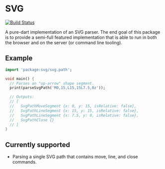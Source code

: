SVG
===

[![Build Status](https://drone.io/github.com/matanlurey/svg/status.png)](https://drone.io/github.com/matanlurey/svg/latest)

A pure-dart implementation of an SVG parser. The end goal of this package is to
provide a semi-full featured implementation that is able to run in both the
browser and on the server (or command line tooling).

Example
---

```dart
import 'package:svg/svg.path';

void main() {
  // Parses an "up-arrow" shape segment.
  print(parseSvgPath('M0,15,L15,15L7.5,0z'));

  // Outputs:
  // [
  //   SvgPathMoveSegment {x: 0, y: 15, isRelative: false},
  //   SvgPathLineSegment {x: 15, y: 15, isRelative: false}, 
  //   SvgPathLineSegment {x: 7.5, y: 0, isRelative: false}, 
  //   SvgPathClose {}
  // ]
}
```

Currently supported
---

- Parsing a single SVG path that contains move, line, and close commands.
